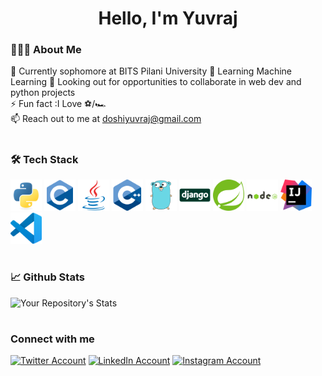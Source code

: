 <h1 align="center">Hello, I'm Yuvraj</h1>
<h3 align="center"></h3>

### 👩🏽‍💻 About Me
🚀 Currently sophomore at BITS Pilani University
🌱 Learning Machine Learning 
👯 Looking out for opportunities to collaborate in web dev and python projects  
⚡ Fun fact :I Love ⚽/🏎️   
📫 Reach out to me at [doshiyuvraj@gmail.com](doshiyuvraj@gmail.com)  

#

### 🛠 Tech Stack
<p>
<img src="https://github.com/devicons/devicon/blob/v2.14.0/icons/python/python-original.svg" width="50" height="50"/>
<img src="https://github.com/devicons/devicon/blob/v2.14.0/icons/c/c-original.svg" width="50" height="50"/>
<img src="https://github.com/devicons/devicon/blob/v2.14.0/icons/java/java-original.svg" width="50" height="50"/>
<img src="https://github.com/devicons/devicon/blob/v2.14.0/icons/cplusplus/cplusplus-original.svg" width="50" height="50"/>
<img src="https://github.com/devicons/devicon/blob/v2.14.0/icons/go/go-original.svg" width="50" height="50"/>


<img src="https://github.com/devicons/devicon/blob/v2.14.0/icons/django/django-original.svg" width="50" height="50"/>
<img src="https://github.com/devicons/devicon/blob/v2.14.0/icons/spring/spring-original.svg" width="50" height="50"/>
<img src="https://github.com/devicons/devicon/blob/v2.14.0/icons/nodejs/nodejs-original-wordmark.svg" width="50" height="50"/>


<img src="https://github.com/devicons/devicon/blob/v2.14.0/icons/intellij/intellij-original.svg" width="50" height="50"/>
<img src="https://github.com/devicons/devicon/blob/v2.14.0/icons/vscode/vscode-original.svg" width="50" height="50"/>
</p>


#

### 📈 Github Stats

![Your Repository's Stats](https://github-readme-stats.vercel.app/api/top-langs/?username=YuvrajDoshi01&theme=tokyonight)


#

### Connect with me
<a href="https://twitter.com/YuvrajDoshi"><img src="https://cdn.cdnlogo.com/logos/t/48/twitter.png" alt="Twitter Account" width="35"/></a>
<a href="https://www.linkedin.com/in/yuvraj-doshi-a86651227"><img src="https://cdn.cdnlogo.com/logos/l/66/linkedin-icon.svg" alt="LinkedIn Account" width="30"/></a>
<a href="https://www.instagram.com/_yuvrajdoshi/"><img src="https://cdn.cdnlogo.com/logos/i/92/instagram.svg" alt="Instagram Account" width="30"/></a>
#
